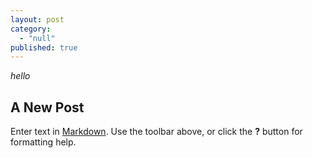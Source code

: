 ```yaml
---
layout: post
category: 
  - "null"
published: true
---
```





*hello*

## A New Post

Enter text in [Markdown](http://daringfireball.net/projects/markdown/). Use the toolbar above, or click the **?** button for formatting help.
